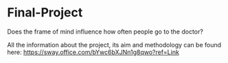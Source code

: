 # Final-Project
Does the frame of mind influence how often people go to the doctor?

All the information about the project, its aim and methodology can be found here: https://sway.office.com/bYwc6bXJNn1g8qwo?ref=Link
